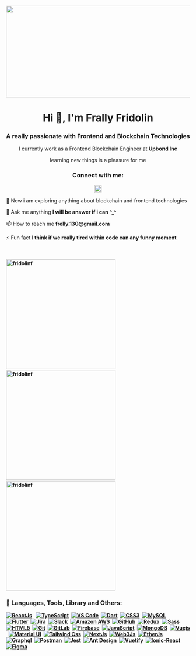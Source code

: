 <p align="center">
  <img
    src="https://media.giphy.com/media/v1.Y2lkPTc5MGI3NjExNmZmNDNhMjVmYTU2YTRiMTEzNDljZGFiZmZlN2Q3ZjMyZGIwNzAwYyZjdD1n/UPqYp2tj61XlBhlPbH/giphy-downsized.gif"
    width="550"
    height="250"
  />
</p>

<h1 align="center">Hi 👋, I'm Frally Fridolin</h1>
<h3 align="center">A really passionate with Frontend and Blockchain Technologies</h3>
<p align="center">I currently work as a Frontend Blockchain Engineer at <b>Upbond Inc</b></p>
<p align="center">learning new things is a pleasure for me</p>

<h3 align="center">Connect with me:</h3>
<p align="center">
  <a href="https://linkedin.com/in/frallyfridolin" target="blank"
    ><img
      align="center"
      src="https://img.shields.io/badge/LinkedIn-blue?style=for-the-badge&logo=linkedin&logoColor=white"
      alt="frallyfridolin"
      height="20"
    />
  </a>
</p>

<p>🌱 Now i am exploring anything about blockchain and frontend technologies</p> 
<p>💬 Ask me anything <b>I will be answer if i can ^_^</b></p>
<p>📫 How to reach me <b>frelly.130@gmail.com</b></p>
<p>⚡ Fun fact <b>I think if we really tired within code can any funny moment<b></p>
 
 <br/>
<p>
  <img
    src="https://github-readme-stats.vercel.app/api/top-langs?username=fridolinf&show_icons=true&locale=en&layout=compact"
    alt="fridolinf"
    width="300"
  />
  &nbsp;
  &nbsp;
  <img
    src="https://github-readme-streak-stats.herokuapp.com/?user=fridolinf&"
    alt="fridolinf"
    width="300"
  />
  &nbsp;
  &nbsp;
  <img
    src="https://github-readme-stats.vercel.app/api?username=fridolinf&show_icons=true&locale=en"
    alt="fridolinf"
    width="300"
  />
</p>
  
<p align="center">
</p>

<h3 align="left">📘 Languages, Tools, Library and Others:</h3>
<p dir="auto">
  <a
    target="_blank"
    rel="noopener noreferrer nofollow"
    href="https://legacy.reactjs.org/docs/getting-started.html"
    ><img  src="https://camo.githubusercontent.com/9473136680d36bbe33b63c3bd69c9f3d1060c09a5a7f8c7c3e7352630f835051/687474703a2f2f696d672e736869656c64732e696f2f62616467652f2d52656163742d3631444146423f7374796c653d666c61742d737175617265266c6f676f3d7265616374266c6f676f436f6c6f723d7768697465"
      alt="ReactJs"
      data-canonical-src="http://img.shields.io/badge/-React-61DAFB?style=flat-square&amp;logo=react&amp;logoColor=white"
      style="max-width: 100%"
  /></a>
  &nbsp;
  <a
    target="_blank"
    rel="noopener noreferrer nofollow"
    href="https://www.typescriptlang.org/docs/"
    ><img
      src="https://camo.githubusercontent.com/d60afb008bc0bcde7ea8720637928cb02c0f9a6d795dad7382f688a17e7515de/68747470733a2f2f696d672e736869656c64732e696f2f62616467652f2d547970655363726970742d3030374143433f7374796c653d666c61742d737175617265266c6f676f3d74797065736372697074266c6f676f436f6c6f723d7768697465"
      alt="TypeScript"
      data-canonical-src="https://img.shields.io/badge/-TypeScript-007ACC?style=flat-square&amp;logo=typescript&amp;logoColor=white"
      style="max-width: 100%"
  /></a>&nbsp;
  <a
    target="_blank"
    rel="noopener noreferrer nofollow"
    href="https://code.visualstudio.com/docs"
    ><img
      src="https://camo.githubusercontent.com/628cf2c5af3d27a49b5a801dc6f15a92872edba5d47252681baf2e6de00876b5/687474703a2f2f696d672e736869656c64732e696f2f62616467652f2d5653253230436f64652d3030374143433f7374796c653d666c61742d737175617265266c6f676f3d76697375616c2d73747564696f2d636f6465266c6f676f436f6c6f723d7768697465"
      alt="VS Code"
      data-canonical-src="http://img.shields.io/badge/-VS%20Code-007ACC?style=flat-square&amp;logo=visual-studio-code&amp;logoColor=white"
      style="max-width: 100%"
  /></a>&nbsp;
  <a
    target="_blank"
    rel="noopener noreferrer nofollow"
    href="https://dart.dev/guides"
    ><img
      src="https://camo.githubusercontent.com/951255cbc5195d8f66c4e6e69b7f760a66293b4f8436c51cd75814f535dcd646/68747470733a2f2f696d672e736869656c64732e696f2f62616467652f2d446172742d3031373543323f7374796c653d666c61742d737175617265266c6f676f3d64617274266c6f676f436f6c6f723d7768697465"
      alt="Dart"
      data-canonical-src="https://img.shields.io/badge/-Dart-0175C2?style=flat-square&amp;logo=dart&amp;logoColor=white"
      style="max-width: 100%"
  /></a>&nbsp;
  <a
    target="_blank"
    rel="noopener noreferrer nofollow"
    href="https://www.w3.org/Style/CSS/specs.en.html"
    ><img
      src="https://camo.githubusercontent.com/19d98ab99fe0a1a5c00ef27920be3ada8548f2476877db0598960ac2a5f8788d/68747470733a2f2f696d672e736869656c64732e696f2f62616467652f2d435353332d2532333135373242363f7374796c653d666c61742d737175617265266c6f676f3d63737333"
      alt="CSS3"
      data-canonical-src="https://img.shields.io/badge/-CSS3-%231572B6?style=flat-square&amp;logo=css3"
      style="max-width: 100%"
  /></a>&nbsp;
  <a
    target="_blank"
    rel="noopener noreferrer nofollow"
    href="https://www.mysql.com/"
    ><img
      src="https://camo.githubusercontent.com/5f426e7509033750f1403f9afd43c3a342838b4e292545d10ebac6c2b295d723/68747470733a2f2f696d672e736869656c64732e696f2f62616467652f2d4d7953514c2d3333363739313f7374796c653d666c61742d737175617265266c6f676f3d6d7973716c266c6f676f436f6c6f723d7768697465"
      alt="MySQL"
      data-canonical-src="https://img.shields.io/badge/-MySQL-336791?style=flat-square&amp;logo=mysql&amp;logoColor=white"
      style="max-width: 100%"
  /></a>&nbsp;
  <a
    target="_blank"
    rel="noopener noreferrer nofollow"
    href="https://flutter.dev/"
    ><img
      src="https://camo.githubusercontent.com/cd7c6d34e4a77bda44813a48f9c3f463419cec3b525b4442fcf926bac44cc87b/68747470733a2f2f696d672e736869656c64732e696f2f62616467652f2d466c75747465722d3032353639423f7374796c653d666c61742d737175617265266c6f676f3d666c7574746572266c6f676f436f6c6f723d7768697465"
      alt="Flutter"
      data-canonical-src="https://img.shields.io/badge/-Flutter-02569B?style=flat-square&amp;logo=flutter&amp;logoColor=white"
      style="max-width: 100%"
  /></a>&nbsp;
  <a
    target="_blank"
    rel="noopener noreferrer nofollow"
    href="https://www.atlassian.com/software/jira"
    ><img
      src="https://camo.githubusercontent.com/8aa25227808b44c8e9332a4041c13d1a5d8561707a5954e8f5942e026fa94972/68747470733a2f2f696d672e736869656c64732e696f2f62616467652f2d4a6972612d3030353243433f7374796c653d666c61742d737175617265266c6f676f3d6a697261"
      alt="Jira"
      data-canonical-src="https://img.shields.io/badge/-Jira-0052CC?style=flat-square&amp;logo=jira"
      style="max-width: 100%"
  /></a>&nbsp;
  <a
    target="_blank"
    rel="noopener noreferrer nofollow"
    href="https://slack.com/"
    ><img
      src="https://camo.githubusercontent.com/1a90a651445c34a00918363812378f3627ecba2a588cf46fc97eddd372621975/68747470733a2f2f696d672e736869656c64732e696f2f62616467652f2d536c61636b2d3441313534423f7374796c653d666c61742d737175617265266c6f676f3d736c61636b"
      alt="Slack"
      data-canonical-src="https://img.shields.io/badge/-Slack-4A154B?style=flat-square&amp;logo=slack"
      style="max-width: 100%"
  /></a>&nbsp;
  <a
    target="_blank"
    rel="noopener noreferrer nofollow"
    href="https://aws.amazon.com/"
    ><img
      src="https://camo.githubusercontent.com/282b2f6fd357547560aea23fe59d11ee43c27713b159c506701d16be783a54dc/687474703a2f2f696d672e736869656c64732e696f2f62616467652f2d41616d617a6f6e2532304157532d3233324633453f7374796c653d666c61742d737175617265266c6f676f3d616d617a6f6e266c6f676f436f6c6f723d7768697465"
      alt="Amazon AWS"
      data-canonical-src="http://img.shields.io/badge/-Aamazon%20AWS-232F3E?style=flat-square&amp;logo=amazon&amp;logoColor=white"
      style="max-width: 100%"
  /></a>&nbsp;
  <a
    target="_blank"
    rel="noopener noreferrer nofollow"
    href="https://github.com/"
    ><img
      src="https://camo.githubusercontent.com/85dc47a56a4e73ae7b6e64b3b4416785497e74219ae179ae8faaaca10d5a78d9/68747470733a2f2f696d672e736869656c64732e696f2f62616467652f2d4769744875622d3138313731373f7374796c653d666c61742d737175617265266c6f676f3d676974687562"
      alt="GitHub"
      data-canonical-src="https://img.shields.io/badge/-GitHub-181717?style=flat-square&amp;logo=github"
      style="max-width: 100%"
  /></a>&nbsp;
  <a
    target="_blank"
    rel="noopener noreferrer nofollow"
    href="https://redux.js.org/"
    ><img
      src="https://camo.githubusercontent.com/5ffd853b0824728d0a8ce1f5dd3634891bb73fe5c560b423eb45c0e34be4581c/68747470733a2f2f696d672e736869656c64732e696f2f62616467652f2d52656475782d3736344142433f7374796c653d666c61742d737175617265266c6f676f3d7265647578266c6f676f436f6c6f723d7768697465"
      alt="Redux"
      data-canonical-src="https://img.shields.io/badge/-Redux-764ABC?style=flat-square&amp;logo=redux&amp;logoColor=white"
      style="max-width: 100%"
  /></a>&nbsp;
  <a
    target="_blank"
    rel="noopener noreferrer nofollow"
    href="https://sass-lang.com/"
    ><img
      src="https://camo.githubusercontent.com/3a614f93d4893477e939c786b82de81783536e728117efffeaa67cc163ab70c6/68747470733a2f2f696d672e736869656c64732e696f2f62616467652f2d536173732d2532334343363639393f7374796c653d666c61742d737175617265266c6f676f3d73617373266c6f676f436f6c6f723d7768697465"
      alt="Sass"
      data-canonical-src="https://img.shields.io/badge/-Sass-%23CC6699?style=flat-square&amp;logo=sass&amp;logoColor=white"
      style="max-width: 100%"
  /></a>&nbsp;
  <a
    target="_blank"
    rel="noopener noreferrer nofollow"
    href="https://dev.w3.org/html5/spec-LC/"
    ><img
      src="https://camo.githubusercontent.com/211b30282c9908364f7f1c179854e57e72921e167dd1716f9f9dbc98f9310f27/68747470733a2f2f696d672e736869656c64732e696f2f62616467652f2d48544d4c352d2532334534344432373f7374796c653d666c61742d737175617265266c6f676f3d68746d6c35266c6f676f436f6c6f723d7768697465"
      alt="HTML5"
      data-canonical-src="https://img.shields.io/badge/-HTML5-%23E44D27?style=flat-square&amp;logo=html5&amp;logoColor=white"
      style="max-width: 100%"
  /></a>&nbsp;
  <a
    target="_blank"
    rel="noopener noreferrer nofollow"
    href="https://git-scm.com/"
    ><img
      src="https://camo.githubusercontent.com/e96231df11043e86a1e70c128b3136b7d5bc61b525b0c1052b929f9e9e977b49/68747470733a2f2f696d672e736869656c64732e696f2f62616467652f2d4769742d2532334630353033323f7374796c653d666c61742d737175617265266c6f676f3d676974266c6f676f436f6c6f723d7768697465"
      alt="Git"
      data-canonical-src="https://img.shields.io/badge/-Git-%23F05032?style=flat-square&amp;logo=git&amp;logoColor=white"
      style="max-width: 100%"
  /></a>&nbsp;
  <a
    target="_blank"
    rel="noopener noreferrer nofollow"
    href="https://gitlab.com/"
    ><img
      src="https://camo.githubusercontent.com/8f508457694c79415044e70ad8d151c0ceb08dda3f46f9544ff205eff8f04d79/68747470733a2f2f696d672e736869656c64732e696f2f62616467652f2d4769744c61622d4643413132313f7374796c653d666c61742d737175617265266c6f676f3d6769746c6162266c6f676f436f6c6f723d7768697465"
      alt="GitLab"
      data-canonical-src="https://img.shields.io/badge/-GitLab-FCA121?style=flat-square&amp;logo=gitlab&amp;logoColor=white"
      style="max-width: 100%"
  /></a>&nbsp;
  <a
    target="_blank"
    rel="noopener noreferrer nofollow"
    href="https://firebase.google.com/?hl=id"
    ><img
      src="https://camo.githubusercontent.com/d62a03a381740713bc897842fd808ccd4972f10236467fc8bc3f3072de16890f/68747470733a2f2f696d672e736869656c64732e696f2f62616467652f2d46697265626173652d4646434132383f7374796c653d666c61742d737175617265266c6f676f3d6669726562617365266c6f676f436f6c6f723d7768697465"
      alt="Firebase"
      data-canonical-src="https://img.shields.io/badge/-Firebase-FFCA28?style=flat-square&amp;logo=firebase&amp;logoColor=white"
      style="max-width: 100%"
  /></a>&nbsp;
  <a
    target="_blank"
    rel="noopener noreferrer nofollow"
    href="https://developer.mozilla.org/en-US/docs/Web/JavaScript"
    ><img
      src="https://camo.githubusercontent.com/f2a365ec79dc8bd871e4e2ab36a00c305c6eb4393092a1fa8ba956473f87d220/687474703a2f2f696d672e736869656c64732e696f2f62616467652f2d4a6176615363726970742d4637444631453f7374796c653d666c61742d737175617265266c6f676f3d6a617661736372697074266c6f676f436f6c6f723d7768697465"
      alt="JavaScript"
      data-canonical-src="http://img.shields.io/badge/-JavaScript-F7DF1E?style=flat-square&amp;logo=javascript&amp;logoColor=white"
      style="max-width: 100%"
  /></a>&nbsp;
  <a
    target="_blank"
    rel="noopener noreferrer nofollow"
    href="https://www.mongodb.com/"
    ><img
      src="https://camo.githubusercontent.com/46b4c427531526e4e743a8902104d139676f557aa646d5a8e3ac2c40a4467bc0/687474703a2f2f696d672e736869656c64732e696f2f62616467652f2d4d6f6e676f44422d3437413234383f7374796c653d666c61742d737175617265266c6f676f3d6d6f6e676f6462266c6f676f436f6c6f723d7768697465"
      alt="MongoDB"
      data-canonical-src="http://img.shields.io/badge/-MongoDB-47A248?style=flat-square&amp;logo=mongodb&amp;logoColor=white"
      style="max-width: 100%"
  /></a>&nbsp;
  <a
    target="_blank"
    rel="noopener noreferrer nofollow"
    href="https://vuejs.org/"
    ><img
      src="https://img.shields.io/badge/Vue.js-35495E?style=flat-square&logo=vuedotjs&logoColor=4FC08D"
      alt="Vuejs"
      data-canonical-src="https://img.shields.io/badge/Vue.js-35495E?style=flat-square&logo=vuedotjs&logoColor=4FC08D"
      style="max-width: 100%"
  /></a>&nbsp;
  <a
    target="_blank"
    rel="noopener noreferrer nofollow"
    href="https://mui.com/"
    ><img
      src="https://img.shields.io/badge/-MUI-1768da?logo=mui&logoColor=white&style=flat-square"
      alt="Material UI"
      data-canonical-src="http://img.shields.io/badge/-MUI-1768da?logo=mui&logoColor=1b1bdd&style=flat-square"
      style="max-width: 100%"
  /></a>&nbsp;
  <a
    target="_blank"
    rel="noopener noreferrer nofollow"
    href="https://tailwindui.com/"
    ><img
      src="https://img.shields.io/badge/-Tailwind-06B6D4?logo=tailwindcss&logoColor=white&style=flat-square"
      alt="Tailwind Css"
      data-canonical-src="http://img.shields.io/badge/-Tailwind-06B6D4?logo=tailwindcss&logoColor=1b1bdd&style=flat-square"
      style="max-width: 100%"
  /></a>&nbsp;
  <a
    target="_blank"
    rel="noopener noreferrer nofollow"
    href="https://nextjs.org/"
    ><img
      src="https://img.shields.io/badge/NextJs-black?style=flat-square&logo=next.js&logoColor=ffffff"
      alt="NextJs"
      data-canonical-src="https://img.shields.io/badge/NextJs-black?style=flat-square&logo=next.js&logoColor=ffffff"
      style="max-width: 100%"
  /></a>&nbsp;
  <a
    target="_blank"
    rel="noopener noreferrer nofollow"
    href="https://web3js.readthedocs.io/en/v1.8.2/"
    ><img
      src="https://img.shields.io/badge/-Web3Js-grey?style=flat-square&logo=web3.js&logoColor=F16822"
      alt="Web3Js"
      data-canonical-src="https://img.shields.io/badge/-Web3Js-grey?style=flat-square&logo=web3.js&logoColor=F16822"
      style="max-width: 100%"
  /></a>&nbsp;
  <a
    target="_blank"
    rel="noopener noreferrer nofollow"
    href="https://docs.ethers.org/v5/"
    ><img
      src="https://img.shields.io/badge/-Ethers-grey?style=flat-square&logo=ethereum&logoColor=7d43b5"
      alt="EtherJs"
      data-canonical-src="https://img.shields.io/badge/-Ethers-grey?style=flat-square&logo=ethereum&logoColor=7d43b5"
      style="max-width: 100%"
  /></a>&nbsp;
  <a
    target="_blank"
    rel="noopener noreferrer nofollow"
    href="https://graphql.org/"
    ><img
      src="https://img.shields.io/badge/-Graphql-4c1130?style=flat-square&logo=graphql&logoColor=E10098"
      alt="Graphql"
      data-canonical-src="https://img.shields.io/badge/-Graphql-4c1130?style=flat-square&logo=graphql&logoColor=E10098"
      style="max-width: 100%"
  /></a>&nbsp;
  <a
    target="_blank"
    rel="noopener noreferrer nofollow"
    href="https://www.postman.com/"
    ><img
      src="https://img.shields.io/badge/-Postman-bcbcbc?style=flat-square&logo=postman&logoColor=FF6C37"
      alt="Postman"
      data-canonical-src="https://img.shields.io/badge/-Postman-bcbcbc?style=flat-square&logo=postman&logoColor=FF6C37"
      style="max-width: 100%"
  /></a>&nbsp;
  <a
    target="_blank"
    rel="noopener noreferrer nofollow"
    href="https://jestjs.io/"
    ><img
      src="https://img.shields.io/badge/-Jest-white?style=flat-square&logo=jest&logoColor=C21325"
      alt="Jest"
      data-canonical-src="https://img.shields.io/badge/-Jest-white?style=flat-square&logo=jest&logoColor=C21325"
      style="max-width: 100%"
  /></a>&nbsp;
  <a
    target="_blank"
    rel="noopener noreferrer nofollow"
    href="https://ant.design/"
    ><img
      src="https://img.shields.io/badge/-Ant Design-0c343d?style=flat-square&logo=antdesign&logoColor=0170FE"
      alt="Ant Design"
      data-canonical-src="https://img.shields.io/badge/-Ant Design-0c343d?style=flat-square&logo=antdesign&logoColor=0170FE"
      style="max-width: 100%"
  /></a>&nbsp;
  <a
    target="_blank"
    rel="noopener noreferrer nofollow"
    href="https://vuetifyjs.com/"
    ><img
      src="https://img.shields.io/badge/-Vuetify-ffe599?style=flat-square&logo=vuetify&logoColor=1867C0"
      alt="Vuetify"
      data-canonical-src="https://img.shields.io/badge/-Vuetify-ffe599?style=flat-square&logo=vuetify&logoColor=1867C0"
      style="max-width: 100%"
  /></a>&nbsp;
  <a
    target="_blank"
    rel="noopener noreferrer nofollow"
    href="https://ionicframework.com/docs/react"
    ><img
      src="https://img.shields.io/badge/-IonicReact-a64d79?style=flat-square&logo=ionic&logoColor=3880FF"
      alt="Ionic-React"
      data-canonical-src="https://img.shields.io/badge/-IonicReact-a64d79?style=flat-square&logo=ionic&logoColor=3880FF"
      style="max-width: 100%"
  /></a>&nbsp;
  <a
    target="_blank"
    rel="noopener noreferrer nofollow"
    href="https://figma.com/"
    ><img
      src="https://img.shields.io/badge/-Figma-f1c232?style=flat-square&logo=figma&logoColor=F24E1E"
      alt="Figma"
      data-canonical-src="https://img.shields.io/badge/-Figma-f1c232?style=flat-square&logo=figma&logoColor=F24E1E"
      style="max-width: 100%"
  /></a>
  </p>
